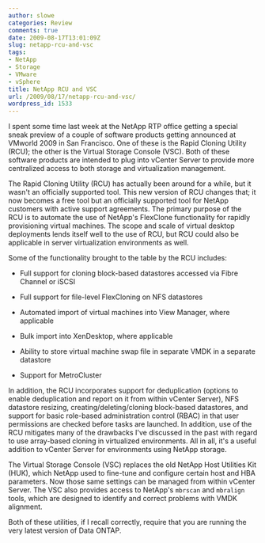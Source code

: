 ```yaml
---
author: slowe
categories: Review
comments: true
date: 2009-08-17T13:01:09Z
slug: netapp-rcu-and-vsc
tags:
- NetApp
- Storage
- VMware
- vSphere
title: NetApp RCU and VSC
url: /2009/08/17/netapp-rcu-and-vsc/
wordpress_id: 1533
---
```


I spent some time last week at the NetApp RTP office getting a special sneak preview of a couple of software products getting announced at VMworld 2009 in San Francisco. One of these is the Rapid Cloning Utility (RCU); the other is the Virtual Storage Console (VSC). Both of these software products are intended to plug into vCenter Server to provide more centralized access to both storage and virtualization management.

The Rapid Cloning Utility (RCU) has actually been around for a while, but it wasn't an officially supported tool. This new version of RCU changes that; it now becomes a free tool but an officially supported tool for NetApp customers with active support agreements. The primary purpose of the RCU is to automate the use of NetApp's FlexClone functionality for rapidly provisioning virtual machines. The scope and scale of virtual desktop deployments lends itself well to the use of RCU, but RCU could also be applicable in server virtualization environments as well.

Some of the functionality brought to the table by the RCU includes:

* Full support for cloning block-based datastores accessed via Fibre Channel or iSCSI

* Full support for file-level FlexCloning on NFS datastores

* Automated import of virtual machines into View Manager, where applicable

* Bulk import into XenDesktop, where applicable

* Ability to store virtual machine swap file in separate VMDK in a separate datastore

* Support for MetroCluster

In addition, the RCU incorporates support for deduplication (options to enable deduplication and report on it from within vCenter Server), NFS datastore resizing, creating/deleting/cloning block-based datastores, and support for basic role-based administration control (RBAC) in that user permissions are checked before tasks are launched. In addition, use of the RCU mitigates many of the drawbacks I've discussed in the past with regard to use array-based cloning in virtualized environments. All in all, it's a useful addition to vCenter Server for environments using NetApp storage.

The Virtual Storage Console (VSC) replaces the old NetApp Host Utilities Kit (HUK), which NetApp used to fine-tune and configure certain host and HBA parameters. Now those same settings can be managed from within vCenter Server. The VSC also provides access to NetApp's `mbrscan` and `mbralign` tools, which are designed to identify and correct problems with VMDK alignment.

Both of these utilities, if I recall correctly, require that you are running the very latest version of Data ONTAP.

